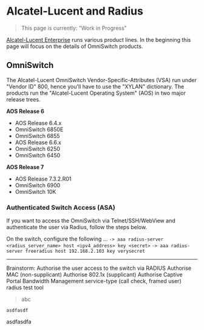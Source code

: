 # Alcatel-Lucent and Radius

>
> This page is currently: "Work in Progress"
>

[Alcatel-Lucent Enterprise](http://enterprise.alcatel-lucent.com/) runs various product lines. In the beginning this page will focus on the details of OmniSwitch products.

## OmniSwitch
The Alcatel-Lucent OmniSwitch Vendor-Specific-Attributes (VSA) run under "Vendor ID" 800, hence you'll have to use the "XYLAN" dictionary.
The products run the "Alcatel-Lucent Operating System" (AOS) in two major release trees.

**AOS Release 6**
* AOS Release 6.4.x
 * OmniSwitch 6850E
 * OmniSwitch 6855
* AOS Release 6.6.x
 * OmniSwitch 6250
 * OmniSwitch 6450
 
**AOS Release 7**
* AOS Release 7.3.2.R01
 * OmniSwitch 6900
 * OmniSwitch 10K

### Authenticated Switch Access (ASA)

If you want to access the OmniSwitch via Telnet/SSH/WebView and authenticate the user via Radius, follow the steps below.

On the switch, configure the following ...
`-> aaa radius-server <radius_server_name> host <ipv4_address> key <secret>`
`-> aaa radius-server freeradius host 192.168.2.103 key verysecret`




***

Brainstorm:
Authorise the user access to the switch via RADIUS
Authorise MAC (non-supplicant)
Authorise 802.1x (supplicant)
Authorise Captive Portal
Bandwidth Management
service-type (call check, framed user)
radius test tool


> abc

`asdfasdf`

asdfasdfa

